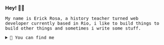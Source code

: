 ### Hey! 👋🥝
<samp>

My name is Erick Rosa, a history teacher turned web developer currently based in Rio, i like to build things to build other things and sometimes i write some stuff.

<details>
  <summary>👏 You can find me</summary>
  <br>
  
 [<img src='https://cdn.jsdelivr.net/npm/simple-icons@3.0.1/icons/linkedin.svg' alt='Linkedin' height='20' style="margin-right: 10px">](https://www.linkedin.com/in/erick-rosa-1465a07a/) [<img src='https://cdn.jsdelivr.net/npm/simple-icons@3.0.1/icons/instagram.svg' alt='Instagram' height='20'>](https://www.instagram.com/erickrozza/)
  <br>  
#### Feel free to contact me and thanks for visiting.
</samp>
 
